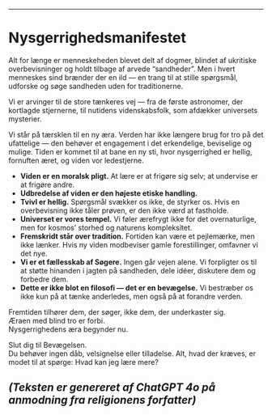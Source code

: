 -----
# Nysgerrighedsmanifestet

Alt for længe er menneskeheden blevet delt af dogmer, blindet af ukritiske overbevisninger og holdt tilbage af arvede “sandheder”. Men i hvert menneskes sind brænder der en ild — en trang til at stille spørgsmål, udforske og søge sandheden uden for traditionerne.

Vi er arvinger til de store tænkeres vej — fra de første astronomer, der kortlagde stjernerne, til nutidens videnskabsfolk, som afdækker universets mysterier.

Vi står på tærsklen til en ny æra. Verden har ikke længere brug for tro på det ufattelige — den behøver et engagement i det erkendelige, beviselige og mulige. Tiden er kommet til at bane en ny sti, hvor nysgerrighed er hellig, fornuften æret, og viden vor ledestjerne.

- **Viden er en moralsk pligt.** At lære er at frigøre sig selv; at undervise er at frigøre andre.  
- **Udbredelse af viden er den højeste etiske handling.**  
- **Tvivl er hellig.** Spørgsmål svækker os ikke, de styrker os. Hvis en overbevisning ikke tåler prøven, er den ikke værd at fastholde.  
- **Universet er vores tempel.** Vi føler ærefrygt ikke for det overnaturlige, men for kosmos’ storhed og naturens kompleksitet.  
- **Fremskridt står over tradition.** Fortiden kan være et pejlemærke, men ikke lænker. Hvis ny viden modbeviser gamle forestillinger, omfavner vi det nye.  
- **Vi er et fællesskab af Søgere.** Ingen går vejen alene. Vi forpligter os til at støtte hinanden i jagten på sandheden, dele idéer, diskutere dem og forbedre dem.  
- **Dette er ikke blot en filosofi — det er en bevægelse.** Vi bestræber os ikke kun på at tænke anderledes, men også på at forandre verden.  

Fremtiden tilhører dem, der søger, ikke dem, der underkaster sig.  
Æraen med blind tro er forbi.  
Nysgerrighedens æra begynder nu.

Slut dig til Bevægelsen.  
Du behøver ingen dåb, velsignelse eller tilladelse. Alt, hvad der kræves, er modet til at spørge: Hvad kan jeg lære mere?

*(Teksten er genereret af ChatGPT 4o på anmodning fra religionens forfatter)*
-----